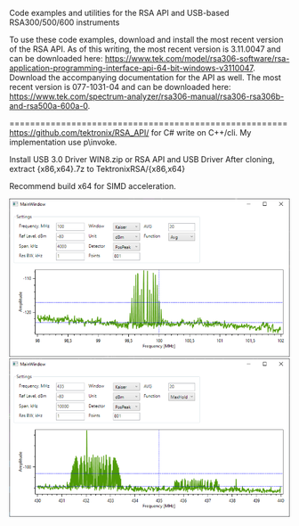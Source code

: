 Code examples and utilities for the RSA API and USB-based RSA300/500/600 instruments

To use these code examples, download and install the most recent version of the RSA API. As of this writing, the most recent version is 3.11.0047 and can be downloaded here: https://www.tek.com/model/rsa306-software/rsa-application-programming-interface-api-64-bit-windows-v3110047. Download the accompanying documentation for the API as well. The most recent version is 077-1031-04 and can be downloaded here: https://www.tek.com/spectrum-analyzer/rsa306-manual/rsa306-rsa306b-and-rsa500a-600a-0.

======================================================
https://github.com/tektronix/RSA_API/ for C# write on C++/cli. 
My implementation use p\invoke.

Install USB 3.0 Driver WIN8.zip or  RSA API and USB Driver
After cloning, extract {x86,x64}.7z  to TektronixRSA/{x86,x64}

Recommend build x64 for SIMD acceleration.


![screen1](https://github.com/Shkarlatov/TektronixRSA/blob/main/doc/screen1.png?raw=true)
![screen2](https://github.com/Shkarlatov/TektronixRSA/blob/main/doc/screen2.png?raw=true)

